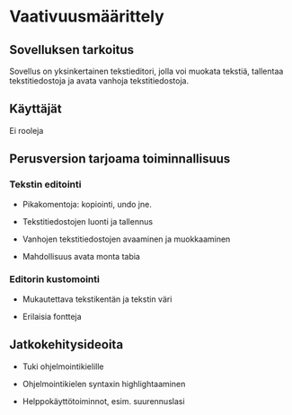 # Vaativuusmäärittely

## Sovelluksen tarkoitus

Sovellus on yksinkertainen tekstieditori, jolla voi muokata tekstiä, tallentaa tekstitiedostoja ja avata vanhoja tekstitiedostoja.

## Käyttäjät

Ei rooleja

## Perusversion tarjoama toiminnallisuus

### Tekstin editointi

- Pikakomentoja: kopiointi, undo jne.

- Tekstitiedostojen luonti ja tallennus

- Vanhojen tekstitiedostojen avaaminen ja muokkaaminen

- Mahdollisuus avata monta tabia

### Editorin kustomointi

- Mukautettava tekstikentän ja tekstin väri

- Erilaisia fontteja

## Jatkokehitysideoita

- Tuki ohjelmointikielille

- Ohjelmointikielen syntaxin highlightaaminen
    
- Helppokäyttötoiminnot, esim. suurennuslasi
